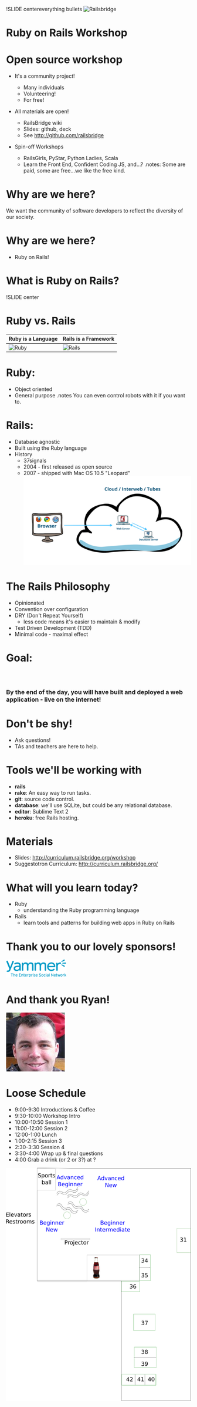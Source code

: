 !SLIDE centereverything bullets
![Railsbridge](img/railsbridge_logo.png)
# Ruby on Rails Workshop

<!SLIDE bullets>

# Open source workshop

* It's a community project!
  * Many individuals
  * Volunteering!
  * For free!

* All materials are open!
  * RailsBridge wiki
  * Slides: github, deck
  * See <http://github.com/railsbridge>

* Spin-off Workshops
  * RailsGirls, PyStar, Python Ladies, Scala
  * Learn the Front End, Confident Coding JS, and...?
.notes: Some are paid, some are free...we like the free kind.

<!SLIDE bullets>
# Why are we here?
We want the community of software developers to reflect the diversity of our society.

<!SLIDE bullets>
# Why are we here?
* Ruby on Rails!

<!SLIDE bullets>
# What is Ruby on Rails?

!SLIDE center
# Ruby vs. Rails

|Ruby is a Language | Rails is a Framework |
|----|-----|
| <img src="img/ruby-logo.jpg" alt="Ruby" width="250"> | <img src="img/rails_logo.jpg" alt="Rails" width="250"> |

<!SLIDE bullets>
# Ruby:

* Object oriented
* General purpose
.notes You can even control robots with it if you want to.

<!SLIDE bullets>
# Rails:

* Database agnostic
* Built using the Ruby language
* History
  * 37signals
  * 2004 - first released as open source
  * 2007 - shipped with Mac OS 10.5 "Leopard"
![Web Server](img/web_servers.png)

<!SLIDE bullets>
# The Rails Philosophy

* Opinionated
* Convention over configuration
* DRY (Don't Repeat Yourself)
  * less code means it's easier to maintain & modify
* Test Driven Development (TDD)
* Minimal code - maximal effect

<!SLIDE bullets>
# Goal:
### &nbsp;
### By the end of the day, you will have built and deployed a web application - live on the internet!

<!SLIDE bullets>
# Don't be shy!
* Ask questions!
* TAs and teachers are here to help.

<!SLIDE bullets>
# Tools we'll be working with
* **rails**
* **rake**: An easy way to run tasks.
* **git**: source code control.
* **database**: we'll use SQLite, but could be any relational database.
* **editor**: Sublime Text 2
* **heroku**: free Rails hosting.

<!SLIDE bullets>
# Materials
* Slides: <http://curriculum.railsbridge.org/workshop>
* Suggestotron Curriculum: <http://curriculum.railsbridge.org/>

<!SLIDE bullets>
# What will you learn today?
* Ruby
  * understanding the Ruby programming language
* Rails
  * learn tools and patterns for building web apps in Ruby on Rails

<!SLIDE bullets>
# Thank you to our lovely sponsors!
![Yammer](img/yammer.png)

<!SLIDE bullets>
# And thank you Ryan!
![Ryan](img/ryan_kennedy.jpg)

<!SLIDE bullets>
# Loose Schedule
* 9:00-9:30 Introductions & Coffee
* 9:30-10:00 Workshop Intro
* 10:00-10:50 Session 1
* 11:00-12:00 Session 2
* 12:00-1:00 Lunch
* 1:00-2:15 Session 3
* 2:30-3:30 Session 4
* 3:30-4:00 Wrap up & final questions
* 4:00 Grab a drink (or 2 or 3?) at ?
<!SLIDE>
![layout](img/yammer_layout.png)

